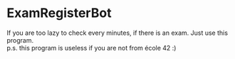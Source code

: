 # ExamRegisterBot
If you are too lazy to check every minutes, if there is an exam. Just use this program.<br>
p.s. this program is useless if you are not from école 42 :) 
